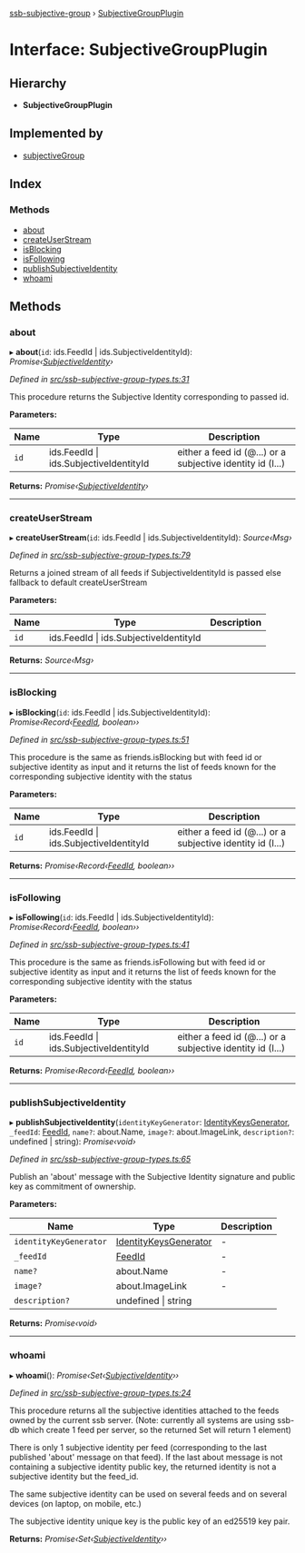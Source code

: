 [ssb-subjective-group](../README.md) › [SubjectiveGroupPlugin](subjectivegroupplugin.md)

# Interface: SubjectiveGroupPlugin

## Hierarchy

* **SubjectiveGroupPlugin**

## Implemented by

* [subjectiveGroup](../classes/subjectivegroup.md)

## Index

### Methods

* [about](subjectivegroupplugin.md#about)
* [createUserStream](subjectivegroupplugin.md#createuserstream)
* [isBlocking](subjectivegroupplugin.md#isblocking)
* [isFollowing](subjectivegroupplugin.md#isfollowing)
* [publishSubjectiveIdentity](subjectivegroupplugin.md#publishsubjectiveidentity)
* [whoami](subjectivegroupplugin.md#whoami)

## Methods

###  about

▸ **about**(`id`: ids.FeedId | ids.SubjectiveIdentityId): *Promise‹[SubjectiveIdentity](../classes/subjectiveidentity.md)›*

*Defined in [src/ssb-subjective-group-types.ts:31](https://github.com/gpicron/ssb-subjective-group/blob/c033130/src/ssb-subjective-group-types.ts#L31)*

This procedure returns the Subjective Identity corresponding to passed id.

**Parameters:**

Name | Type | Description |
------ | ------ | ------ |
`id` | ids.FeedId &#124; ids.SubjectiveIdentityId | either a feed id (@...) or a subjective identity id (I...)  |

**Returns:** *Promise‹[SubjectiveIdentity](../classes/subjectiveidentity.md)›*

___

###  createUserStream

▸ **createUserStream**(`id`: ids.FeedId | ids.SubjectiveIdentityId): *Source‹Msg›*

*Defined in [src/ssb-subjective-group-types.ts:79](https://github.com/gpicron/ssb-subjective-group/blob/c033130/src/ssb-subjective-group-types.ts#L79)*

Returns a joined stream of all feeds if SubjectiveIdentityId is passed else fallback to default
createUserStream

**Parameters:**

Name | Type | Description |
------ | ------ | ------ |
`id` | ids.FeedId &#124; ids.SubjectiveIdentityId |   |

**Returns:** *Source‹Msg›*

___

###  isBlocking

▸ **isBlocking**(`id`: ids.FeedId | ids.SubjectiveIdentityId): *Promise‹Record‹[FeedId](../README.md#feedid), boolean››*

*Defined in [src/ssb-subjective-group-types.ts:51](https://github.com/gpicron/ssb-subjective-group/blob/c033130/src/ssb-subjective-group-types.ts#L51)*

This procedure is the same as friends.isBlocking but with feed id or subjective identity as input and it
returns the list of feeds known for the corresponding subjective identity with the status

**Parameters:**

Name | Type | Description |
------ | ------ | ------ |
`id` | ids.FeedId &#124; ids.SubjectiveIdentityId | either a feed id (@...) or a subjective identity id (I...)  |

**Returns:** *Promise‹Record‹[FeedId](../README.md#feedid), boolean››*

___

###  isFollowing

▸ **isFollowing**(`id`: ids.FeedId | ids.SubjectiveIdentityId): *Promise‹Record‹[FeedId](../README.md#feedid), boolean››*

*Defined in [src/ssb-subjective-group-types.ts:41](https://github.com/gpicron/ssb-subjective-group/blob/c033130/src/ssb-subjective-group-types.ts#L41)*

This procedure is the same as friends.isFollowing but with feed id or subjective identity as input and it
returns the list of feeds known for the corresponding subjective identity with the status

**Parameters:**

Name | Type | Description |
------ | ------ | ------ |
`id` | ids.FeedId &#124; ids.SubjectiveIdentityId | either a feed id (@...) or a subjective identity id (I...)  |

**Returns:** *Promise‹Record‹[FeedId](../README.md#feedid), boolean››*

___

###  publishSubjectiveIdentity

▸ **publishSubjectiveIdentity**(`identityKeyGenerator`: [IdentityKeysGenerator](../README.md#identitykeysgenerator), `_feedId`: [FeedId](../README.md#feedid), `name?`: about.Name, `image?`: about.ImageLink, `description?`: undefined | string): *Promise‹void›*

*Defined in [src/ssb-subjective-group-types.ts:65](https://github.com/gpicron/ssb-subjective-group/blob/c033130/src/ssb-subjective-group-types.ts#L65)*

Publish an 'about' message with the Subjective Identity signature and public key as commitment of ownership.

**Parameters:**

Name | Type | Description |
------ | ------ | ------ |
`identityKeyGenerator` | [IdentityKeysGenerator](../README.md#identitykeysgenerator) | - |
`_feedId` | [FeedId](../README.md#feedid) | - |
`name?` | about.Name | - |
`image?` | about.ImageLink | - |
`description?` | undefined &#124; string |   |

**Returns:** *Promise‹void›*

___

###  whoami

▸ **whoami**(): *Promise‹Set‹[SubjectiveIdentity](../classes/subjectiveidentity.md)››*

*Defined in [src/ssb-subjective-group-types.ts:24](https://github.com/gpicron/ssb-subjective-group/blob/c033130/src/ssb-subjective-group-types.ts#L24)*

This procedure returns all the subjective identities attached to the feeds owned by the current ssb server.
(Note: currently all systems are using ssb-db which create 1 feed per server, so the returned Set will return 1
element)

There is only 1 subjective identity per feed (corresponding to the last published 'about' message on that feed).
If the last about message is not containing a subjective identity public key, the returned identity is not a subjective
identity but the feed_id.

The same subjective identity can be used on several feeds and on several devices (on laptop, on mobile, etc.)

The subjective identity unique key is the public key of an ed25519 key pair.

**Returns:** *Promise‹Set‹[SubjectiveIdentity](../classes/subjectiveidentity.md)››*
